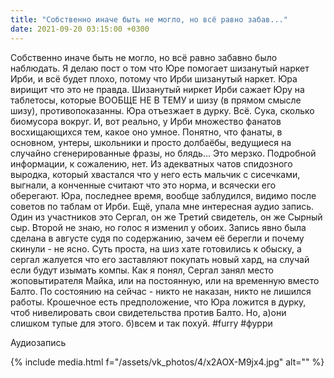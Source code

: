```yaml
---
title: "Собственно иначе быть не могло, но всё равно забав..."
date: 2021-09-20 03:15:00 +0300
---
```


Собственно иначе быть не могло, но всё равно забавно было наблюдать. Я делаю пост о том что Юре помогает шизанутый наркет Ирби, и всё будет плохо, потому что Ирби шизанутый наркет. Юра вирищит что это не правда. Шизанутый ниркет Ирби сажает Юру на таблетосы, которые ВООБЩЕ НЕ В ТЕМУ и шизу (в прямом смысле шизу), противопоказанны. Юра отъезжает в дурку. Всё.
Сука, сколько биомусора вокруг. И, вот реально, у Ирби множество фанатов восхищающихся тем, какое оно умное. Понятно, что фанаты, в основном, унтеры, школьники и просто долбаёбы, ведущиеся на случайно сгенерированные фразы, но блядь... Это мерзко.
Подробной информации, к сожалению, нет. Из адекватных чатов спидозного выродка, который хвастался что у него есть мальчик с сисечками, выгнали, а конченные считают что это норма, и всячески его оберегают. Юра, последнее время, вообще заблудился, видимо после советов по таблам от Ирби.
Ещё, упала мне интересная аудио запись. Один из участников это Сергал, он же Третий свидетель, он же Сырный сыр. Второй не знаю, но голос я изменил у обоих. Запись явно была сделана в августе судя по содержанию, зачем её берегли и почему скинули - не ясно. Суть проста, на шиз хате готовились к обыску, а сергал жалуется что его заставляют покупать новый хард, на случай если будут изымать компы. Как я понял, Сергал занял место жоповытирателя Майка, или на постоянную, или на временную вместо Балто. По состоянию на сейчас - никто не наказан, никто не лишился работы. Крошечное есть предположение, что Юра ложится в дурку, чтоб нивелировать свои свидетельства против Балто. Но, а)они слишком тупые для этого. б)всем и так похуй.
#furry #фурри

Аудиозапись

{% include media.html f="/assets/vk_photos/4/x2AOX-M9jx4.jpg" alt="" %}
